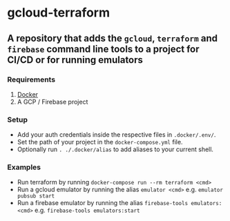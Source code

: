 # gcloud-terraform

## A repository that adds the `gcloud`, `terraform` and `firebase` command line tools to a project for CI/CD or for running emulators

### Requirements

1. [Docker](https://docker.com)
1. A GCP / Firebase project

### Setup

- Add your auth credentials inside the respective files in `.docker/.env/`.
- Set the path of your project in the `docker-compose.yml` file.
- Optionally run `. ./.docker/alias` to add aliases to your current shell.

### Examples

- Run terraform by running `docker-compose run --rm terraform <cmd>`
- Run a gcloud emulator by running the alias `emulator <cmd>` e.g. `emulator pubsub start`
- Run a firebase emulator by running the alias `firebase-tools emulators:<cmd>` e.g. `firebase-tools emulators:start`

